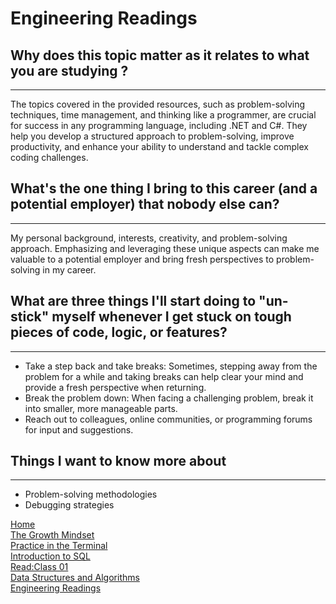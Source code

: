 # Engineering Readings
## Why does this topic matter as it relates to what you are studying ?
-----
The topics covered in the provided resources, such as problem-solving techniques, time management, and thinking like a programmer, are crucial for success in any programming language, including .NET and C#. They help you develop a structured approach to problem-solving, improve productivity, and enhance your ability to understand and tackle complex coding challenges.

## What's the one thing I bring to this career (and a potential employer) that nobody else can? 
-----
My personal background, interests, creativity, and problem-solving approach. Emphasizing and leveraging these unique aspects can make me valuable to a potential employer and bring fresh perspectives to problem-solving in my career.

 ## What are three things I'll start doing to "un-stick" myself whenever I get stuck on tough pieces of code, logic, or features?
 -----
 - Take a step back and take breaks: Sometimes, stepping away from the problem for a while and taking breaks can help clear your mind and provide a fresh perspective when  returning. 
 -  Break the problem down: When facing a challenging problem, break it into smaller, more manageable parts. 
 -  Reach out to colleagues, online communities, or programming forums for input and suggestions.

 ## Things I want to know more about
               
 -----
 - Problem-solving methodologies
 - Debugging strategies
















[Home](./README.md)       
[The Growth Mindset](./README2.md)    
[ Practice in the Terminal](./Terminal.md)   
[Introduction to SQL](./sql.md)    
   [Read:Class 01](./Class01.md)    
     [Data Structures and Algorithms](./Data.md)   
     [Engineering Readings](./EngineeringReadings.md)